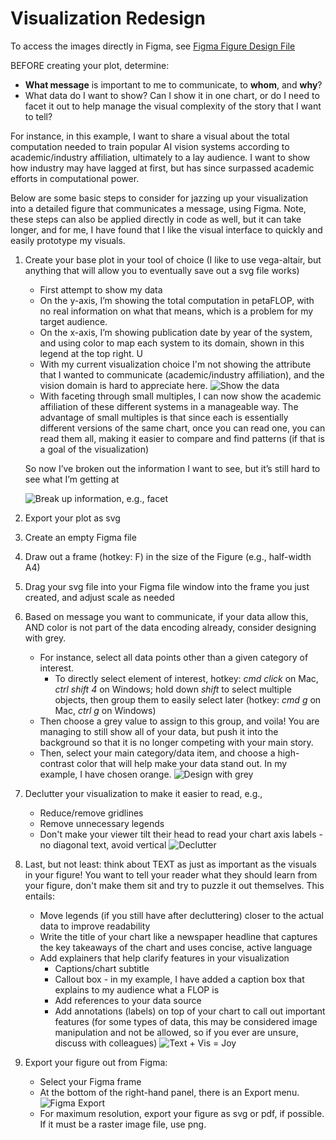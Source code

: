 # Visualization Redesign 
To access the images directly in Figma, see [Figma Figure Design File](https://www.figma.com/file/J0bSgl1nLlq4aN601NRNex/Vis-Redesign?node-id=3%3A6291&t=owjBOEbjhjuW7JuA-1)

BEFORE creating your plot, determine: 
- **What message** is important to me to communicate, to **whom**, and **why**?
- What data do I want to show? Can I show it in one chart, or do I need to facet it out to help manage the visual complexity of the story that I want to tell?
    
For instance, in this example, I want to share a visual about the total computation needed to train popular AI vision systems according to academic/industry affiliation, ultimately to a lay audience. I want to show how industry may have lagged at first, but has since surpassed academic efforts in computational power. 

Below are some basic steps to consider for jazzing up your visualization into a detailed figure that communicates a message, using Figma. Note, these steps can also be applied directly in code as well, but it can take longer, and for me, I have found that I like the visual interface to quickly and easily prototype my visuals. 
1. Create your base plot in your tool of choice (I like to use vega-altair, but anything that will allow you to eventually save out a svg file works)
    - First attempt to show my data 
    - On the y-axis, I’m showing the total computation in petaFLOP, with no real information on what that means, which is a problem for my target audience. 
    - On the x-axis, I’m showing publication date by year of the system, and using color to map each system to its domain, shown in this legend at the top right. U
    - With my current visualization choice I'm not showing the attribute that I wanted to communicate (academic/industry affiliation), and the vision domain is hard to appreciate here. 
    ![Show the data](./redesign-figma/1-show-the-data.svg)
    - With faceting through small multiples, I can now show the academic affiliation of these different systems in a manageable way. The advantage of small multiples is that since each is essentially different versions of the same chart, once you can read one, you can read them all, making it easier to compare and find patterns (if that is a goal of the visualization)

    So now I’ve broken out the information I want to see, but it’s still hard to see what I’m getting at 

    ![Break up information, e.g., facet](./redesign-figma/2-break-up-info.svg)
2. Export your plot as svg
3. Create an empty Figma file 
4. Draw out a frame (hotkey: F) in the size of the Figure (e.g., half-width A4)
5. Drag your svg file into your Figma file window into the frame you just created, and adjust scale as needed
6. Based on message you want to communicate, if your data allow this, AND color is not part of the data encoding already, consider designing with grey. 
   - For instance, select all data points other than a given category of interest.
        - To directly select element of interest, hotkey: _cmd click_ on Mac, _ctrl shift 4_ on Windows; hold down _shift_ to select multiple objects, then group them to easily select later (hotkey: _cmd g_ on Mac, _ctrl g_ on Windows)
   - Then choose a grey value to assign to this group, and voila! You are managing to still show all of your data, but push it into the background so that it is no longer competing with your main story. 
   - Then, select your main category/data item, and choose a high-contrast color that will help make your data stand out. In my example, I have chosen orange.
   ![Design with grey](./redesign-figma/3-design-with-grey.svg)
7. Declutter your visualization to make it easier to read, e.g.,  
   - Reduce/remove gridlines
   - Remove unnecessary legends 
   - Don't make your viewer tilt their head to read your chart axis labels - no diagonal text, avoid vertical
   ![Declutter](./redesign-figma/4-declutter.svg)
8. Last, but not least: think about TEXT as just as important as the visuals in your figure! You want to tell your reader what they should learn from your figure, don't make them sit and try to puzzle it out themselves. This entails:
    - Move legends (if you still have after decluttering) closer to the actual data to improve readability
    - Write the title of your chart like a newspaper headline that captures the key takeaways of the chart and uses concise, active language
    - Add explainers that help clarify features in your visualization 
      - Captions/chart subtitle
      - Callout box - in my example, I have added a caption box that explains to my audience what a FLOP is
      - Add references to your data source
      - Add annotations (labels) on top of your chart to call out important features (for some types of data, this may be considered image manipulation and not be allowed, so if you ever are unsure, discuss with colleagues)
    ![Text + Vis = Joy](./redesign-figma/5-text+vis.svg)
9. Export your figure out from Figma:
   - Select your Figma frame
   - At the bottom of the right-hand panel, there is an Export menu. 
   ![Figma Export](./redesign-figma/export-menu.png)
   - For maximum resolution, export your figure as svg or pdf, if possible. If it must be a raster image file, use png. 
   
